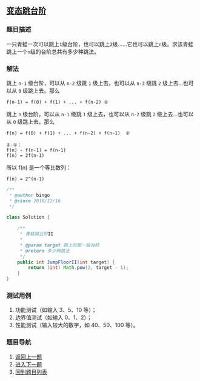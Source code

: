 ## [变态跳台阶](https://www.nowcoder.com/practice/22243d016f6b47f2a6928b4313c85387?tpId=13&tqId=11162&tPage=1&rp=1&ru=/ta/coding-interviews&qru=/ta/coding-interviews/question-ranking)

### 题目描述
一只青蛙一次可以跳上`1`级台阶，也可以跳上`2`级……它也可以跳上`n`级。求该青蛙跳上一个`n`级的台阶总共有多少种跳法。

### 解法
跳上 `n-1` 级台阶，可以从 `n-2` 级跳 `1` 级上去，也可以从 `n-3` 级跳 `2` 级上去...也可以从 `0` 级跳上去。那么
```
f(n-1) = f(0) + f(1) + ... + f(n-2) ①
```

跳上 `n` 级台阶，可以从 `n-1` 级跳 `1` 级上去，也可以从 `n-2` 级跳 `2` 级上去...也可以从 `0` 级跳上去。那么
```
f(n) = f(0) + f(1) + ... + f(n-2) + f(n-1)  ②

②-①：
f(n) - f(n-1) = f(n-1)
f(n) = 2f(n-1)
```

所以 f(n) 是一个等比数列：
```
f(n) = 2^(n-1)
```


```java
/**
 * @author bingo
 * @since 2018/12/16
 */

class Solution {

    /**
     * 青蛙跳台阶II
     *
     * @param target 跳上的那一级台阶
     * @return 多少种跳法
     */
    public int JumpFloorII(int target) {
        return (int) Math.pow(2, target - 1);
    }
}
```

### 测试用例
1. 功能测试（如输入 3、5、10 等）；
2. 边界值测试（如输入 0、1、2）；
3. 性能测试（输入较大的数字，如 40、50、100 等）。

### 题目导航
1. [返回上一题](/solution/剑指Offer/10_02_JumpFloor/README.md)
2. [进入下一题](/solution/剑指Offer/10_04_RectCover/README.md)
3. [回到题目列表](../README.md)